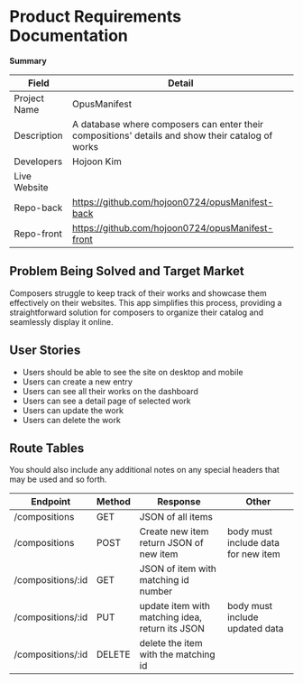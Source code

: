 # Product Requirements Documentation

**Summary**

| Field        | Detail                                                                                           |
| ------------ | ------------------------------------------------------------------------------------------------ |
| Project Name | OpusManifest                                                                                     |
| Description  | A database where composers can enter their compositions' details and show their catalog of works |
| Developers   | Hojoon Kim                                                                                       |
| Live Website |                                                                                                  |
| Repo-back    | https://github.com/hojoon0724/opusManifest-back                                                  |
| Repo-front   | https://github.com/hojoon0724/opusManifest-front                                                 |

## Problem Being Solved and Target Market

Composers struggle to keep track of their works and showcase them effectively on their websites. This app simplifies this process, providing a straightforward solution for composers to organize their catalog and seamlessly display it online.

## User Stories

- Users should be able to see the site on desktop and mobile
- Users can create a new entry
- Users can see all their works on the dashboard
- Users can see a detail page of selected work
- Users can update the work
- Users can delete the work

## Route Tables

You should also include any additional notes on any special headers that may be used and so forth.

| Endpoint          | Method | Response                                        | Other                               |
| ----------------- | ------ | ----------------------------------------------- | ----------------------------------- |
| /compositions     | GET    | JSON of all items                               |                                     |
| /compositions     | POST   | Create new item return JSON of new item         | body must include data for new item |
| /compositions/:id | GET    | JSON of item with matching id number            |                                     |
| /compositions/:id | PUT    | update item with matching idea, return its JSON | body must include updated data      |
| /compositions/:id | DELETE | delete the item with the matching id            |                                     |
